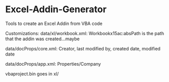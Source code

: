 # Excel-Addin-Generator
Tools to create an Excel Addin from VBA code

Customizations:
data/xl/workbook.xml: Workbookx15ac:absPath is the path that the addin was created...maybe

data/docProps/core.xml: Creator, last modified by, created date, modified date

data/docProps/app.xml: Properties/Company

vbaproject.bin goes in xl/
